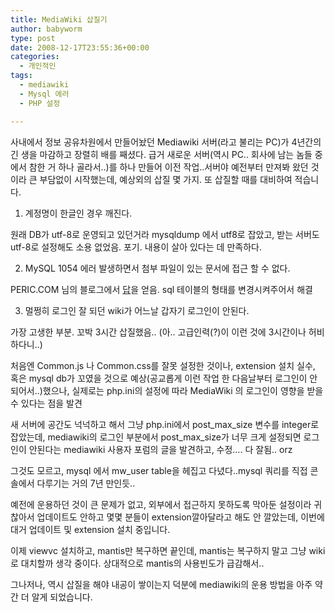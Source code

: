 ```yaml
---
title: MediaWiki 삽질기
author: babyworm
type: post
date: 2008-12-17T23:55:36+00:00
categories:
  - 개인적인
tags:
  - mediawiki
  - Mysql 에러
  - PHP 설정

---
```

사내에서 정보 공유차원에서 만들어놨던 Mediawiki 서버(라고 불리는 PC)가 4년간의 긴 생을 마감하고 장렬히 배를 째셨다. 급거 새로운 서버(역시 PC.. 회사에 남는 놈들 중에서 참한 거 하나 골라서..)를 하나 만들어 이전 작업..서버야 예전부터 만져봐 왔던 것이라 큰 부담없이 시작했는데, 예상외의 삽질 몇 가지. 또 삽질할 때를 대비하여 적습니다. 

1. 계정명이 한글인 경우 깨진다. 

원래 DB가 utf-8로 운영되고 있던거라 mysqldump 에서 utf8로 잡았고, 받는 서버도 utf-8로 설정해도 소용 없었음. 포기. 내용이 살아 있다는 데 만족하다. 

2. MySQL 1054 에러 발생하면서 첨부 파일이 있는 문서에 접근 할 수 없다. 

PERIC.COM 님의 블로그에서 [답][1]을 얻음. sql 테이블의 형태를 변경시켜주어서 해결 

3. 멀쩡히 로그인 잘 되던 wiki가 어느날 갑자기 로그인이 안된다. 

가장 고생한 부분. 꼬박 3시간 삽질했음.. (아.. 고급인력(?)이 이런 것에 3시간이나 허비하다니..) 

처음엔 Common.js 나 Common.css를 잘못 설정한 것이나, extension 설치 실수, 혹은 mysql db가 꼬였을 것으로 예상(공교롭게 이런 작업 한 다음날부터 로그인이 안되어서..)했으나, 실제로는 php.ini의 설정에 따라 MediaWiki 의 로그인이 영향을 받을 수 있다는 점을 발견 

새 서버에 공간도 넉넉하고 해서 그냥 php.ini에서 post\_max\_size 변수를 integer로 잡았는데, mediawiki의 로그인 부분에서 post\_max\_size가 너무 크게 설정되면 로그인이 안된다는 mediawiki 사용자 포럼의 글을 발견하고, 수정…. 다 잘됨.. orz 

그것도 모르고, mysql 에서 mw_user table을 헤집고 다녔다..mysql 쿼리를 직접 콘솔에서 다루기는 거의 7년 만인듯.. 

예전에 운용하던 것이 큰 문제가 없고, 외부에서 접근하지 못하도록 막아둔 설정이라 귀찮아서 업데이트도 안하고 몇몇 분들이 extension깔아달라고 해도 안 깔았는데, 이번에 대거 업데이트 및 extension 설치 중입니다. 

이제 viewvc 설치하고, mantis만 복구하면 끝인데, mantis는 복구하지 말고 그냥 wiki로 대치할까 생각 중이다. 상대적으로 mantis의 사용빈도가 급감해서.. 

그나저나, 역시 삽질을 해야 내공이 쌓이는지 덕분에 mediawiki의 운용 방법을 아주 약간 더 알게 되었습니다.

 [1]: http://reric.com/wp/2008/01/15/625
